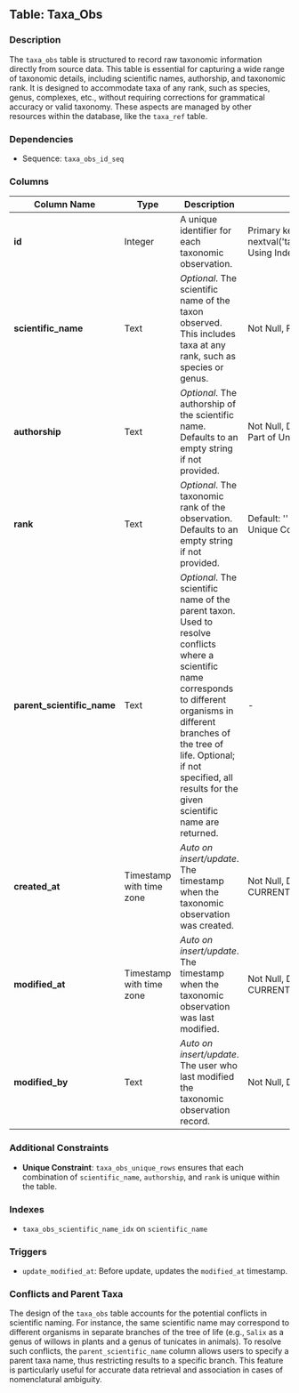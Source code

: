 ## Table: Taxa_Obs

### Description

The `taxa_obs` table is structured to record raw taxonomic information directly from source data. This table is essential for capturing a wide range of taxonomic details, including scientific names, authorship, and taxonomic rank. It is designed to accommodate taxa of any rank, such as species, genus, complexes, etc., without requiring corrections for grammatical accuracy or valid taxonomy. These aspects are managed by other resources within the database, like the `taxa_ref` table.

### Dependencies

- Sequence: `taxa_obs_id_seq`

### Columns

| **Column Name**          | **Type**                   | **Description**                                         | **Constraints**                               |
|--------------------------|----------------------------|---------------------------------------------------------|-----------------------------------------------|
| **id**                   | Integer                    | A unique identifier for each taxonomic observation.     | Primary key, Not Null, Default: nextval('taxa_obs_id_seq'::regclass), Using Index Tablespace ssdpool |
| **scientific_name**      | Text                       | *Optional*. The scientific name of the taxon observed. This includes taxa at any rank, such as species or genus. | Not Null, Part of Unique Constraint |
| **authorship**           | Text                       | *Optional*. The authorship of the scientific name. Defaults to an empty string if not provided. | Not Null, Default: '' (empty string), Part of Unique Constraint |
| **rank**                 | Text                       | *Optional*. The taxonomic rank of the observation. Defaults to an empty string if not provided. | Default: '' (empty string), Part of Unique Constraint |
| **parent_scientific_name** | Text                    | *Optional*. The scientific name of the parent taxon. Used to resolve conflicts where a scientific name corresponds to different organisms in different branches of the tree of life. Optional; if not specified, all results for the given scientific name are returned. | - |
| **created_at**           | Timestamp with time zone   | *Auto on insert/update*. The timestamp when the taxonomic observation was created. | Not Null, Default: CURRENT_TIMESTAMP |
| **modified_at**          | Timestamp with time zone   | *Auto on insert/update*. The timestamp when the taxonomic observation was last modified. | Not Null, Default: CURRENT_TIMESTAMP |
| **modified_by**          | Text                       | *Auto on insert/update*. The user who last modified the taxonomic observation record. | Not Null, Default: CURRENT_USER |

### Additional Constraints

- **Unique Constraint**: `taxa_obs_unique_rows` ensures that each combination of `scientific_name`, `authorship`, and `rank` is unique within the table.

### Indexes

- `taxa_obs_scientific_name_idx` on `scientific_name`

### Triggers

- `update_modified_at`: Before update, updates the `modified_at` timestamp.

### Conflicts and Parent Taxa

The design of the `taxa_obs` table accounts for the potential conflicts in scientific naming. For instance, the same scientific name may correspond to different organisms in separate branches of the tree of life (e.g., `Salix` as a genus of willows in plants and a genus of tunicates in animals). To resolve such conflicts, the `parent_scientific_name` column allows users to specify a parent taxa name, thus restricting results to a specific branch. This feature is particularly useful for accurate data retrieval and association in cases of nomenclatural ambiguity.